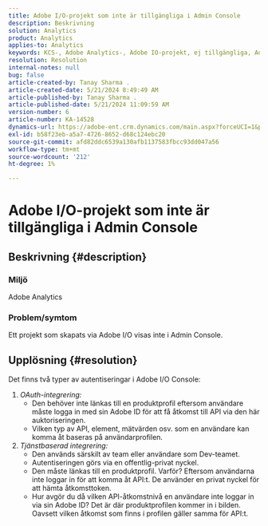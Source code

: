 ```yaml
---
title: Adobe I/O-projekt som inte är tillgängliga i Admin Console
description: Beskrivning
solution: Analytics
product: Analytics
applies-to: Analytics
keywords: KCS-, Adobe Analytics-, Adobe IO-projekt, ej tillgängliga, Admin Console, OAuth-integrering, tjänstbaserad integrering
resolution: Resolution
internal-notes: null
bug: false
article-created-by: Tanay Sharma .
article-created-date: 5/21/2024 8:49:49 AM
article-published-by: Tanay Sharma .
article-published-date: 5/21/2024 11:09:59 AM
version-number: 6
article-number: KA-14528
dynamics-url: https://adobe-ent.crm.dynamics.com/main.aspx?forceUCI=1&pagetype=entityrecord&etn=knowledgearticle&id=fbce010f-4f17-ef11-9f8a-6045bd006b25
exl-id: b58f23eb-a5a7-4726-8652-d68c124ebc20
source-git-commit: afd82ddc6539a130afb1137583fbcc93dd047a56
workflow-type: tm+mt
source-wordcount: '212'
ht-degree: 1%

---
```


# Adobe I/O-projekt som inte är tillgängliga i Admin Console

## Beskrivning {#description}


### Miljö

Adobe Analytics

### Problem/symtom

Ett projekt som skapats via Adobe I/O visas inte i Admin Console.


## Upplösning {#resolution}


Det finns två typer av autentiseringar i Adobe I/O Console:

1. *OAuth-integrering:*
   - Den behöver inte länkas till en produktprofil eftersom användare måste logga in med sin Adobe ID för att få åtkomst till API via den här auktoriseringen.
   - Vilken typ av API, element, mätvärden osv. som en användare kan komma åt baseras på användarprofilen.
2. *Tjänstbaserad integrering:*
   - Den används särskilt av team eller användare som Dev-teamet.
   - Autentiseringen görs via en offentlig-privat nyckel.
   - Den måste länkas till en produktprofil. Varför? Eftersom användarna inte loggar in för att komma åt API:t. De använder en privat nyckel för att hämta åtkomsttoken.
   - Hur avgör du då vilken API-åtkomstnivå en användare inte loggar in via sin Adobe ID? Det är där produktprofilen kommer in i bilden. Oavsett vilken åtkomst som finns i profilen gäller samma för API:t.
